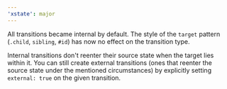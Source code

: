 ```yaml
---
'xstate': major
---
```


All transitions became internal by default. The style of the `target` pattern (`.child`, `sibling`, `#id`) has now no effect on the transition type.

Internal transitions don't reenter their source state when the target lies within it. You can still create external transitions (ones that reenter the source state under the mentioned circumstances) by explicitly setting `external: true` on the given transition.
